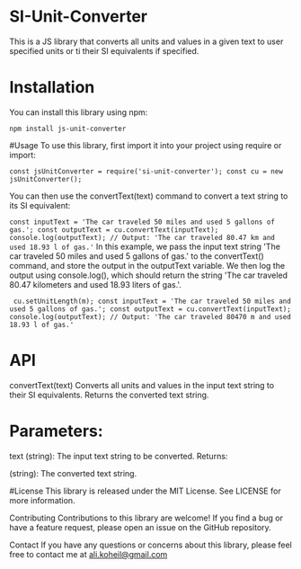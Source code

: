# SI-Unit-Converter
This is a JS library that converts all units and values in a given text to user specified units or ti their SI equivalents if specified.

# Installation
You can install this library using npm:

`npm install js-unit-converter`

#Usage
To use this library, first import it into your project using require or import:

`const jsUnitConverter = require('si-unit-converter');
const cu = new jsUnitConverter();`

You can then use the convertText(text) command to convert a text string to its SI equivalent:

`const inputText = 'The car traveled 50 miles and used 5 gallons of gas.';
const outputText = cu.convertText(inputText);
console.log(outputText); // Output: 'The car traveled 80.47 km and used 18.93 l of gas.'`
In this example, we pass the input text string 'The car traveled 50 miles and used 5 gallons of gas.' to the convertText() command, and store the output in the outputText variable. We then log the output using console.log(), which should return the string 'The car traveled 80.47 kilometers and used 18.93 liters of gas.'.


`
cu.setUnitLength(m);
const inputText = 'The car traveled 50 miles and used 5 gallons of gas.';
const outputText = cu.convertText(inputText);
console.log(outputText); // Output: 'The car traveled 80470 m and used 18.93 l of gas.'`

# API
convertText(text)
Converts all units and values in the input text string to their SI equivalents. Returns the converted text string.

# Parameters:

text (string): The input text string to be converted.
Returns:

(string): The converted text string.

#License
This library is released under the MIT License. See LICENSE for more information.

Contributing
Contributions to this library are welcome! If you find a bug or have a feature request, please open an issue on the GitHub repository.

Contact
If you have any questions or concerns about this library, please feel free to contact me at ali.koheil@gmail.com

